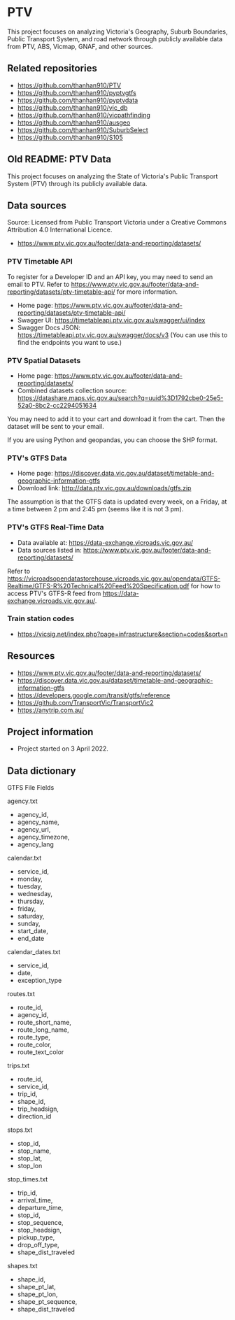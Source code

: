# PTV

This project focuses on analyzing Victoria's Geography, Suburb Boundaries, Public Transport System, and road network through publicly available data from PTV, ABS, Vicmap, GNAF, and other sources.

## Related repositories
- https://github.com/thanhan910/PTV
- https://github.com/thanhan910/pyptvgtfs
- https://github.com/thanhan910/pyptvdata
- https://github.com/thanhan910/vic_db
- https://github.com/thanhan910/vicpathfinding
- https://github.com/thanhan910/ausgeo
- https://github.com/thanhan910/SuburbSelect
- https://github.com/thanhan910/S105


## Old README: PTV Data 

This project focuses on analyzing the State of Victoria's Public Transport System (PTV) through its publicly available data.

## Data sources

Source: Licensed from Public Transport Victoria under a Creative Commons Attribution 4.0 International Licence.

- https://www.ptv.vic.gov.au/footer/data-and-reporting/datasets/

### PTV Timetable API

To register for a Developer ID and an API key, you may need to send an email to PTV. Refer to https://www.ptv.vic.gov.au/footer/data-and-reporting/datasets/ptv-timetable-api/ for more information.

- Home page: https://www.ptv.vic.gov.au/footer/data-and-reporting/datasets/ptv-timetable-api/
- Swagger UI: https://timetableapi.ptv.vic.gov.au/swagger/ui/index
- Swagger Docs JSON: https://timetableapi.ptv.vic.gov.au/swagger/docs/v3 (You can use this to find the endpoints you want to use.)

### PTV Spatial Datasets

- Home page: https://www.ptv.vic.gov.au/footer/data-and-reporting/datasets/
- Combined datasets collection source: https://datashare.maps.vic.gov.au/search?q=uuid%3D1792cbe0-25e5-52a0-8bc2-cc2294051634

You may need to add it to your cart and download it from the cart. Then the dataset will be sent to your email.

If you are using Python and geopandas, you can choose the SHP format.

### PTV's GTFS Data

- Home page: https://discover.data.vic.gov.au/dataset/timetable-and-geographic-information-gtfs
- Download link: http://data.ptv.vic.gov.au/downloads/gtfs.zip

The assumption is that the GTFS data is updated every week, on a Friday, at a time between 2 pm and 2:45 pm (seems like it is not 3 pm).

### PTV's GTFS Real-Time Data

- Data available at: https://data-exchange.vicroads.vic.gov.au/
- Data sources listed in: https://www.ptv.vic.gov.au/footer/data-and-reporting/datasets/

Refer to https://vicroadsopendatastorehouse.vicroads.vic.gov.au/opendata/GTFS-Realtime/GTFS-R%20Technical%20Feed%20Specification.pdf for how to access PTV's GTFS-R feed from https://data-exchange.vicroads.vic.gov.au/.

### Train station codes

- https://vicsig.net/index.php?page=infrastructure&section=codes&sort=n

## Resources

- https://www.ptv.vic.gov.au/footer/data-and-reporting/datasets/
- https://discover.data.vic.gov.au/dataset/timetable-and-geographic-information-gtfs
- https://developers.google.com/transit/gtfs/reference
- https://github.com/TransportVic/TransportVic2
- https://anytrip.com.au/


## Project information

- Project started on 3 April 2022.


## Data dictionary

GTFS File Fields

agency.txt
- agency_id,
- agency_name,
- agency_url,
- agency_timezone,
- agency_lang

calendar.txt
- service_id,
- monday,
- tuesday,
- wednesday,
- thursday,
- friday,
- saturday,
- sunday,
- start_date,
- end_date

calendar_dates.txt
- service_id,
- date,
- exception_type

routes.txt
- route_id,
- agency_id,
- route_short_name,
- route_long_name,
- route_type,
- route_color,
- route_text_color

trips.txt
- route_id,
- service_id,
- trip_id,
- shape_id,
- trip_headsign,
- direction_id

stops.txt
- stop_id,
- stop_name,
- stop_lat,
- stop_lon

stop_times.txt
- trip_id,
- arrival_time,
- departure_time,
- stop_id,
- stop_sequence,
- stop_headsign,
- pickup_type,
- drop_off_type,
- shape_dist_traveled

shapes.txt
- shape_id,
- shape_pt_lat,
- shape_pt_lon,
- shape_pt_sequence,
- shape_dist_traveled 
